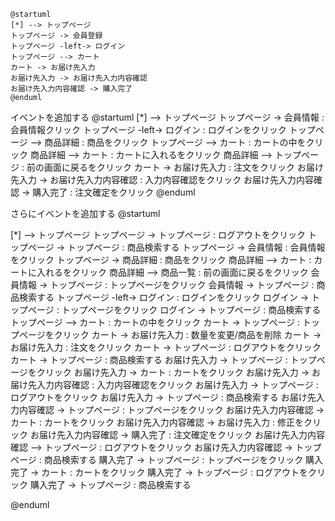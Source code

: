 
```uml
@startuml
[*] --> トップページ
トップページ -> 会員登録
トップページ -left-> ログイン
トップページ --> カート
カート -> お届け先入力
お届け先入力 -> お届け先入力内容確認
お届け先入力内容確認 -> 購入完了
@enduml
```


イベントを追加する
@startuml
[*] --> トップページ
トップページ -> 会員情報 : 会員情報クリック
トップページ -left-> ログイン : ログインをクリック
トップページ --> 商品詳細 : 商品をクリック
トップページ --> カート : カートの中をクリック
商品詳細 --> カート : カートに入れるをクリック
商品詳細 --> トップページ : 前の画面に戻るをクリック
カート -> お届け先入力 : 注文をクリック
お届け先入力 -> お届け先入力内容確認 : 入力内容確認をクリック
お届け先入力内容確認 -> 購入完了 : 注文確定をクリック
@enduml


さらにイベントを追加する
@startuml

[*] --> トップページ
トップページ -> トップページ : ログアウトをクリック
トップページ -> トップページ : 商品検索する
トップページ -> 会員情報 : 会員情報をクリック
トップページ -> 商品詳細 : 商品をクリック
商品詳細 --> カート : カートに入れるをクリック
商品詳細 --> 商品一覧 : 前の画面に戻るをクリック
会員情報 -> トップページ : トップページをクリック
会員情報 -> トップページ : 商品検索する
トップページ -left-> ログイン : ログインをクリック
ログイン -> トップページ : トップページをクリック
ログイン -> トップページ : 商品検索する
トップページ --> カート : カートの中をクリック
カート -> トップページ : トップページをクリック
カート -> お届け先入力 : 数量を変更/商品を削除
カート -> お届け先入力 : 注文をクリック
カート -> トップページ : ログアウトをクリック
カート -> トップページ : 商品検索する
お届け先入力 -> トップページ : トップページをクリック
お届け先入力 -> カート : カートをクリック
お届け先入力 -> お届け先入力内容確認 : 入力内容確認をクリック
お届け先入力 -> トップページ : ログアウトをクリック
お届け先入力 -> トップページ : 商品検索する
お届け先入力内容確認 -> トップページ : トップページをクリック
お届け先入力内容確認 -> カート : カートをクリック
お届け先入力内容確認 -> お届け先入力 : 修正をクリック
お届け先入力内容確認 -> 購入完了 : 注文確定をクリック
お届け先入力内容確認 --> トップページ : ログアウトをクリック
お届け先入力内容確認 -> トップページ : 商品検索する
購入完了 -> トップページ : トップページをクリック
購入完了 -> カート : カートをクリック
購入完了 -> トップページ : ログアウトをクリック
購入完了 -> トップページ : 商品検索する

@enduml
